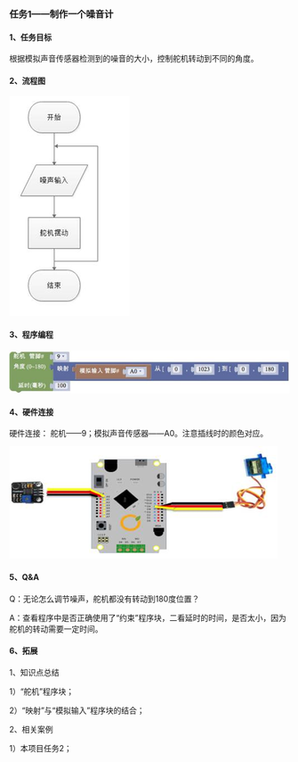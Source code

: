 ### 任务1——制作一个噪音计

#### 1、任务目标

根据模拟声音传感器检测到的噪音的大小，控制舵机转动到不同的角度。

#### 2、流程图

![图3.9-2](/assets/image320.jpg)

#### 3、程序编程

![图3.9-3](/assets/image322.jpg)

#### 4、硬件连接

硬件连接： 舵机——9；模拟声音传感器——A0。注意插线时的颜色对应。

![图3.9-4](/assets/image324.jpg)



#### 5、Q&A

Q：无论怎么调节噪声，舵机都没有转动到180度位置？

A：查看程序中是否正确使用了“约束”程序块，二看延时的时间，是否太小，因为舵机的转动需要一定时间。

#### 6、拓展

1、知识点总结

1）“舵机”程序块；

2）“映射”与“模拟输入”程序块的结合；

2、相关案例

1）本项目任务2；